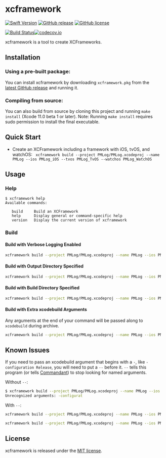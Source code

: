# xcframework

[![Swift Version](https://img.shields.io/badge/Swift-5.1-orange.svg?style=for-the-badge)](https://swift.org)
[![GitHub release](https://img.shields.io/github/release/jeffctown/xcframework.svg?style=for-the-badge)](https://github.com/jeffctown/xcframework/releases)
[![GitHub license](https://img.shields.io/badge/license-MIT-lightgrey.svg?style=for-the-badge)](https://raw.githubusercontent.com/jeffctown/xcframework/master/LICENSE.md) 

[![Build Status](https://travis-ci.org/jeffctown/xcframework.svg?&branch=master)](https://travis-ci.org/jeffctown/xcframework)[![codecov.io](https://codecov.io/github/jeffctown/xcframework/coverage.svg?branch=master)](https://codecov.io/github/jeffctown/xcframework?branch=master)

xcframework is a tool to create XCFrameworks.

## Installation

### Using a pre-built package:

You can install xcframework by downloading `xcframework.pkg` from the
[latest GitHub release](https://github.com/jeffctown/xcframework/releases/latest) and
running it.

### Compiling from source:

You can also build from source by cloning this project and running
`make install` (Xcode 11.0 beta 1 or later).  Note: Running `make install` requires sudo permission to install the final executable.

## Quick Start

* Create an XCFramework including a framework with iOS, tvOS, and watchOS:
``` xcframework build --project PMLog/PMLog.xcodeproj --name PMLog --ios PMLog_iOS --tvos PMLog_TvOS --watchos PMLog_WatchOS```

## Usage


### Help

```
$ xcframework help
Available commands:

   build     Build an XCFramework
   help      Display general or command-specific help
   version   Display the current version of xcframework
```

### Build


#### Build with Verbose Logging Enabled

```bash
xcframework build --project PMLog/PMLog.xcodeproj --name PMLog --ios PMLog_iOS --tvos PMLog_TvOS --watchos PMLog_WatchOS --verbose
```

#### Build with Output Directory Specified

```bash
xcframework build --project PMLog/PMLog.xcodeproj --name PMLog --ios PMLog_iOS --tvos PMLog_TvOS --watchos PMLog_WatchOS --output ./output
```

#### Build with Build Directory Specified

```bash
xcframework build --project PMLog/PMLog.xcodeproj --name PMLog --ios PMLog_iOS --tvos PMLog_TvOS --watchos PMLog_WatchOS --build ./build
```

#### Build with Extra xcodebuild Arguments

Any arguments at the end of your command will be passed along to `xcodebuild` during archive.

```bash
xcframework build --project PMLog/PMLog.xcodeproj --name PMLog --ios PMLog_iOS DEBUG=1 PERFORM_MAGIC=0
```


## Known Issues

If you need to pass an xcodebuild argument that begins with a `-`, like `-configuration Release`, you will need to put a `--` before it.  `--` tells this program (or tells [Commandant](https://github.com/Carthage/Commandant/issues/59)) to stop looking for named arguments.

Without `--`:

```bash
$ xcframework build --project PMLog/PMLog.xcodeproj --name PMLog --ios PMLog_iOS -configuration Release
Unrecognized arguments: -configurat
```


With `--`:

```bash
xcframework build --project PMLog/PMLog.xcodeproj --name PMLog --ios PMLog_iOS -- -configuration Release
```

```bash
xcframework build --project PMLog/PMLog.xcodeproj --name PMLog --ios PMLog_iOS -- -enableAddressSanitizer YES
```


## License

xcframework is released under the [MIT license](LICENSE.md).